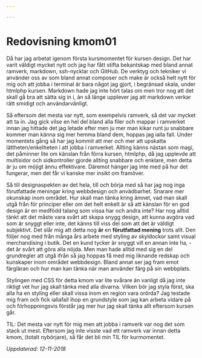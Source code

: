 ```yaml
---

---
```

Redovisning kmom01
=========================

Då har jag arbetat igenom första kursmomentet för kursen design. Det har varit väldigt mycket nytt och jag har fått stifta bekantskap med bland annat ramverk, markdown, ssh-nycklar och GitHub. De verktyg och tekniker vi använder oss av som bland annat composer och make är också helt nytt för mig och att jobba i terminal är bara något jag gjort, i begränsad skala, under htmlphp kursen. Markdown hade jag inte hört talas om men tror nog att det skall gå bra att sätta sig in i, än så länge upplever jag att markdown verkar rätt smidigt och användarvänligt.

Så eftersom det mesta var nytt, som exempelvis ramverk, så det var mycket att ta in. Jag gick vilse en hel del bland alla filer och mappar i ramverket innan jag hittade det jag letade efter men ju mer man kikar runt ju snabbare kommer man känna sig mer hemma bland dem, hoppas jag ialla fall.
Under momentets gång så har jag kommit att mer och mer att upskatta lättheten/enkelheten i att jobba i ramverket. Allting känns nästan som magi, det påminner lite om känslan från förra kursen, htmlphp, då jag upplevde att multisidor och sidkontroller gjorde allting snabbare och enklare, men detta är ju om möjigt ännu effektivare. Däremot hänger jag inte med på hur det fungerar, men det får vi kanske mer insikt om framöver.

Så till designaspekten av det hela, till och börja med så har jag nog inga förutfattade meningar kring webbdesign och anvädbarhet. Snarare mer okunskap inom området. Hur skall man tänka kring ämnet, vad man skall utgå från för principer eller om det helt enkelt är så att känslan för en god design är en medfödd talang som vissa har och andra inte? Har nog alltid tänkt att det måste vara svårt att skapa snygg design, att kunna avgöra vad som är snyggt eller inte, det känns till viss del som att det är väldigt subjektivt. Det slår mig att detta nog **är** en **förutfattad mening** trots allt. Den följer nog med från många års arbete med styling av skyldockor samt visual merchandising i butik. Det en kund tycker är snyggt vill en annan inte ha, -det är svårt att göra alla nöjda. Men man hade alltid med sig en del grundregler att utgå ifrån så jag hoppas få med mig liknande redskap och kunskaper inom området webbdesign. Bland annat ser jag fram emot färgläran och hur man kan tänka när man använder färg på sin webbplats.

Stylingen med CSS för detta kmom var lite svårare än vanligt då jag inte riktigt vet hur jag skall tänka med alla divarna. Vilken bör jag styla först, ska alla ha en styling eller skall vissa inom en region vara orörda? Jag testade mig fram och fick iallafall ihop en grundstyle som jag kan arbeta vidare på och förhoppningsvis förstår jag mer hur jag skall tänka allt eftersom kursen går.

TIL:
Det mesta var nytt för mig men att jobba i ramverk var nog det som stack ut mest. Eftersom jag inte visste vad ett ramverk var innan detta kmom, (totalt nybörjare), så får det bli min TIL för kurmomentet.

*Uppdaterad: 12-11-2018*
